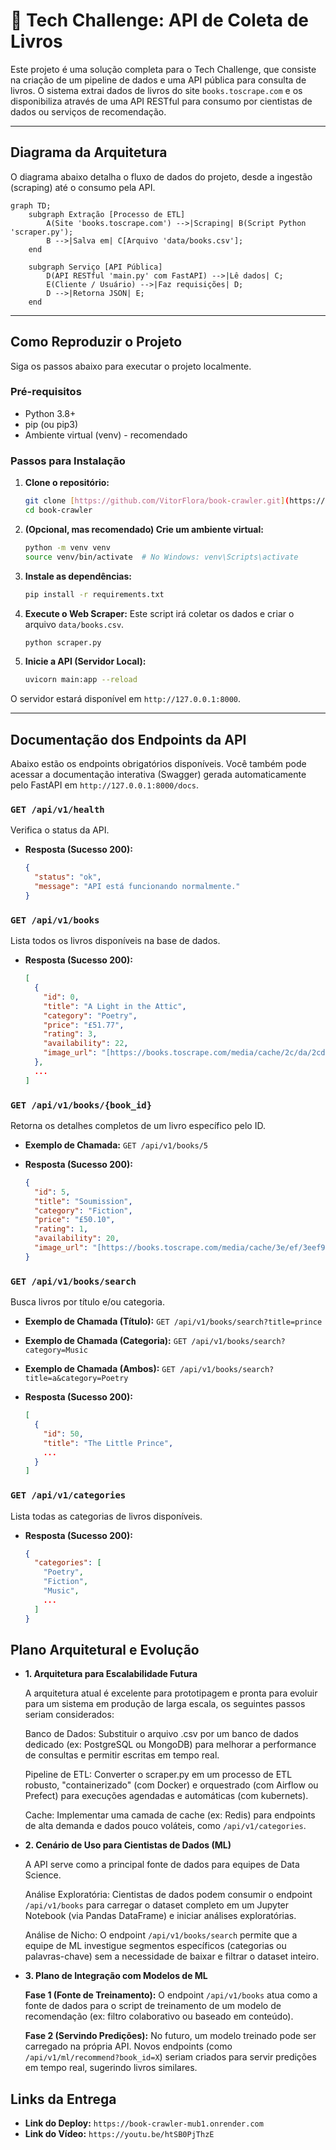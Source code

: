 # 🚀 Tech Challenge: API de Coleta de Livros

Este projeto é uma solução completa para o Tech Challenge, que consiste na criação de um pipeline de dados e uma API pública para consulta de livros. O sistema extrai dados de livros do site `books.toscrape.com` e os disponibiliza através de uma API RESTful para consumo por cientistas de dados ou serviços de recomendação.

---

## Diagrama da Arquitetura

O diagrama abaixo detalha o fluxo de dados do projeto, desde a ingestão (scraping) até o consumo pela API.

```mermaid
graph TD;
    subgraph Extração [Processo de ETL]
        A(Site 'books.toscrape.com') -->|Scraping| B(Script Python 'scraper.py');
        B -->|Salva em| C[Arquivo 'data/books.csv'];
    end

    subgraph Serviço [API Pública]
        D(API RESTful 'main.py' com FastAPI) -->|Lê dados| C;
        E(Cliente / Usuário) -->|Faz requisições| D;
        D -->|Retorna JSON| E;
    end
```

---

## Como Reproduzir o Projeto

Siga os passos abaixo para executar o projeto localmente.

### Pré-requisitos

* Python 3.8+
* pip (ou pip3)
* Ambiente virtual (venv) - recomendado

### Passos para Instalação

1. **Clone o repositório:**

    ```bash
    git clone [https://github.com/VitorFlora/book-crawler.git](https://github.com/VitorFlora/book-crawler.git)
    cd book-crawler
    ```

2. **(Opcional, mas recomendado) Crie um ambiente virtual:**

    ```bash
    python -m venv venv
    source venv/bin/activate  # No Windows: venv\Scripts\activate
    ```

3. **Instale as dependências:**

    ```bash
    pip install -r requirements.txt
    ```

4. **Execute o Web Scraper:**
    Este script irá coletar os dados e criar o arquivo `data/books.csv`.

    ```bash
    python scraper.py
    ```

5. **Inicie a API (Servidor Local):**

    ```bash
    uvicorn main:app --reload
    ```

O servidor estará disponível em `http://127.0.0.1:8000`.

---

## Documentação dos Endpoints da API

Abaixo estão os endpoints obrigatórios disponíveis. Você também pode acessar a documentação interativa (Swagger) gerada automaticamente pelo FastAPI em `http://127.0.0.1:8000/docs`.

### `GET /api/v1/health`

Verifica o status da API.

* **Resposta (Sucesso 200):**

    ```json
    {
      "status": "ok",
      "message": "API está funcionando normalmente."
    }
    ```

### `GET /api/v1/books`

Lista todos os livros disponíveis na base de dados.

* **Resposta (Sucesso 200):**

    ```json
    [
      {
        "id": 0,
        "title": "A Light in the Attic",
        "category": "Poetry",
        "price": "£51.77",
        "rating": 3,
        "availability": 22,
        "image_url": "[https://books.toscrape.com/media/cache/2c/da/2cdad67c44b002e7ead0cc35693c0e8b.jpg](https://books.toscrape.com/media/cache/2c/da/2cdad67c44b002e7ead0cc35693c0e8b.jpg)"
      },
      ...
    ]
    ```

### `GET /api/v1/books/{book_id}`

Retorna os detalhes completos de um livro específico pelo ID.

* **Exemplo de Chamada:** `GET /api/v1/books/5`
* **Resposta (Sucesso 200):**

    ```json
    {
      "id": 5,
      "title": "Soumission",
      "category": "Fiction",
      "price": "£50.10",
      "rating": 1,
      "availability": 20,
      "image_url": "[https://books.toscrape.com/media/cache/3e/ef/3eef99c9d9adef34639f510662022830.jpg](https://books.toscrape.com/media/cache/3e/ef/3eef99c9d9adef34639f510662022830.jpg)"
    }
    ```

### `GET /api/v1/books/search`

Busca livros por título e/ou categoria.

* **Exemplo de Chamada (Título):** `GET /api/v1/books/search?title=prince`
* **Exemplo de Chamada (Categoria):** `GET /api/v1/books/search?category=Music`
* **Exemplo de Chamada (Ambos):** `GET /api/v1/books/search?title=a&category=Poetry`
* **Resposta (Sucesso 200):**

    ```json
    [
      {
        "id": 50,
        "title": "The Little Prince",
        ...
      }
    ]
    ```

### `GET /api/v1/categories`

Lista todas as categorias de livros disponíveis.

* **Resposta (Sucesso 200):**

    ```json
    {
      "categories": [
        "Poetry",
        "Fiction",
        "Music",
        ...
      ]
    }
    ```

## Plano Arquitetural e Evolução

* **1. Arquitetura para Escalabilidade Futura**

  A arquitetura atual é excelente para prototipagem e pronta para evoluir para um sistema em produção de larga escala, os seguintes passos seriam considerados:

  Banco de Dados: Substituir o arquivo .csv por um banco de dados dedicado (ex: PostgreSQL ou MongoDB) para melhorar a performance de consultas e permitir escritas em tempo real.

  Pipeline de ETL: Converter o scraper.py em um processo de ETL robusto, "containerizado" (com Docker) e orquestrado (com Airflow ou Prefect) para execuções agendadas e automáticas (com kubernets).

  Cache: Implementar uma camada de cache (ex: Redis) para endpoints de alta demanda e dados pouco voláteis, como `/api/v1/categories`.

* **2. Cenário de Uso para Cientistas de Dados (ML)**

  A API serve como a principal fonte de dados para equipes de Data Science.

  Análise Exploratória: Cientistas de dados podem consumir o endpoint `/api/v1/books` para carregar o dataset completo em um Jupyter Notebook (via Pandas DataFrame) e iniciar análises exploratórias.

  Análise de Nicho: O endpoint `/api/v1/books/search` permite que a equipe de ML investigue segmentos específicos (categorias ou palavras-chave) sem a necessidade de baixar e filtrar o dataset inteiro.

* **3. Plano de Integração com Modelos de ML**

  **Fase 1 (Fonte de Treinamento):** O endpoint `/api/v1/books` atua como a fonte de dados para o script de treinamento de um modelo de recomendação (ex: filtro colaborativo ou baseado em conteúdo).

  **Fase 2 (Servindo Predições):** No futuro, um modelo treinado pode ser carregado na própria API. Novos endpoints (como `/api/v1/ml/recommend?book_id=X`) seriam criados para servir predições em tempo real, sugerindo livros similares.

## Links da Entrega

* **Link do Deploy:** `https://book-crawler-mub1.onrender.com`
* **Link do Vídeo:** `https://youtu.be/htSB0PjThzE`
